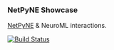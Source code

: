 ### NetPyNE Showcase

[NetPyNE](https://github.com/Neurosim-lab/netpyne) & NeuroML interactions.

[![Build Status](https://travis-ci.org/OpenSourceBrain/NetPyNEShowcase.svg?branch=master)](https://travis-ci.org/OpenSourceBrain/NetPyNEShowcase)
